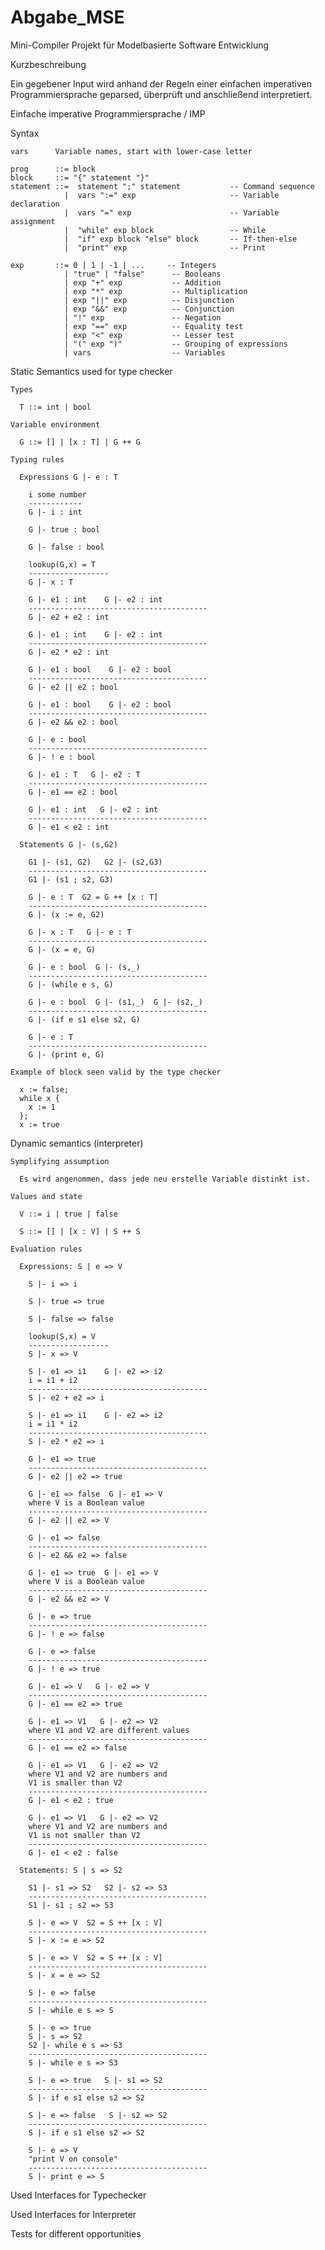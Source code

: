 # Abgabe_MSE
Mini-Compiler Projekt für Modelbasierte Software Entwicklung

Kurzbeschreibung

  Ein gegebener Input wird anhand der Regeln einer einfachen imperativen Programmiersprache geparsed, überprüft und anschließend interpretiert.

Einfache imperative Programmiersprache / IMP
  
  Syntax
    
    vars      Variable names, start with lower-case letter

    prog      ::= block
    block     ::= "{" statement "}"
    statement ::=  statement ";" statement           -- Command sequence
                |  vars ":=" exp                     -- Variable declaration
                |  vars "=" exp                      -- Variable assignment
                |  "while" exp block                 -- While
                |  "if" exp block "else" block       -- If-then-else
                |  "print" exp                       -- Print

    exp       ::= 0 | 1 | -1 | ...     -- Integers
                | "true" | "false"      -- Booleans
                | exp "+" exp           -- Addition
                | exp "*" exp           -- Multiplication
                | exp "||" exp          -- Disjunction
                | exp "&&" exp          -- Conjunction
                | "!" exp               -- Negation
                | exp "==" exp          -- Equality test
                | exp "<" exp           -- Lesser test
                | "(" exp ")"           -- Grouping of expressions
                | vars                  -- Variables
                
  Static Semantics used for type checker
  
    Types
    
      T ::= int | bool
    
    Variable environment
    
      G ::= [] | [x : T] | G ++ G
  
    Typing rules
    
      Expressions G |- e : T
    
        i some number
        ------------
        G |- i : int

        G |- true : bool

        G |- false : bool
      
        lookup(G,x) = T
        ------------------
        G |- x : T
      
        G |- e1 : int    G |- e2 : int
        ----------------------------------------
        G |- e2 + e2 : int

        G |- e1 : int    G |- e2 : int
        ----------------------------------------
        G |- e2 * e2 : int

        G |- e1 : bool    G |- e2 : bool
        ----------------------------------------
        G |- e2 || e2 : bool

        G |- e1 : bool    G |- e2 : bool
        ----------------------------------------
        G |- e2 && e2 : bool

        G |- e : bool
        ----------------------------------------
        G |- ! e : bool

        G |- e1 : T   G |- e2 : T
        ----------------------------------------
        G |- e1 == e2 : bool

        G |- e1 : int   G |- e2 : int
        ----------------------------------------
        G |- e1 < e2 : int
       
      Statements G |- (s,G2)
    
        G1 |- (s1, G2)   G2 |- (s2,G3)
        ----------------------------------------
        G1 |- (s1 ; s2, G3)

        G |- e : T  G2 = G ++ [x : T]
        ----------------------------------------
        G |- (x := e, G2)

        G |- x : T   G |- e : T
        ----------------------------------------
        G |- (x = e, G)

        G |- e : bool  G |- (s,_)
        ----------------------------------------
        G |- (while e s, G)

        G |- e : bool  G |- (s1,_)  G |- (s2,_)
        ----------------------------------------
        G |- (if e s1 else s2, G)
  
        G |- e : T
        ----------------------------------------
        G |- (print e, G)
      
    Example of block seen valid by the type checker
    
      x := false;
      while x {
        x := 1
      };
      x := true
     
  Dynamic semantics (interpreter)
  
    Symplifying assumption

      Es wird angenommen, dass jede neu erstelle Variable distinkt ist.

    Values and state
      
      V ::= i | true | false

      S ::= [] | [x : V] | S ++ S
      
    Evaluation rules
    
      Expressions: S | e => V
        
        S |- i => i

        S |- true => true

        S |- false => false

        lookup(S,x) = V
        ------------------
        S |- x => V

        S |- e1 => i1    G |- e2 => i2
        i = i1 + i2
        ----------------------------------------
        S |- e2 + e2 => i

        S |- e1 => i1    G |- e2 => i2
        i = i1 * i2
        ----------------------------------------
        S |- e2 * e2 => i

        G |- e1 => true
        ----------------------------------------
        G |- e2 || e2 => true
       
        G |- e1 => false  G |- e1 => V
        where V is a Boolean value
        ----------------------------------------
        G |- e2 || e2 => V
        
        G |- e1 => false
        ----------------------------------------
        G |- e2 && e2 => false       
        
        G |- e1 => true  G |- e1 => V
        where V is a Boolean value
        ----------------------------------------
        G |- e2 && e2 => V       
        
        G |- e => true
        ----------------------------------------
        G |- ! e => false
               
        G |- e => false
        ----------------------------------------
        G |- ! e => true        
        
        G |- e1 => V   G |- e2 => V
        ----------------------------------------
        G |- e1 == e2 => true        
        
        G |- e1 => V1   G |- e2 => V2
        where V1 and V2 are different values
        ----------------------------------------
        G |- e1 == e2 => false              
        
        G |- e1 => V1   G |- e2 => V2
        where V1 and V2 are numbers and
        V1 is smaller than V2
        ----------------------------------------
        G |- e1 < e2 : true        
        
        G |- e1 => V1   G |- e2 => V2
        where V1 and V2 are numbers and
        V1 is not smaller than V2
        ----------------------------------------
        G |- e1 < e2 : false
        
      Statements: S | s => S2
        
        S1 |- s1 => S2   S2 |- s2 => S3
        ----------------------------------------
        S1 |- s1 ; s2 => S3

        S |- e => V  S2 = S ++ [x : V]
        ----------------------------------------
        S |- x := e => S2
        
        S |- e => V  S2 = S ++ [x : V]
        ----------------------------------------
        S |- x = e => S2
        
        S |- e => false
        ----------------------------------------
        S |- while e s => S
        
        S |- e => true
        S |- s => S2
        S2 |- while e s => S3
        ----------------------------------------
        S |- while e s => S3
        
        S |- e => true   S |- s1 => S2
        ----------------------------------------
        S |- if e s1 else s2 => S2
        
        S |- e => false   S |- s2 => S2
        ----------------------------------------
        S |- if e s1 else s2 => S2
        
        S |- e => V
        "print V on console"
        ----------------------------------------
        S |- print e => S
             
[^1]: Source:  [Lecture-Semantics](https://sulzmann.github.io/ModelBasedSW/lec-semantics.html#(6))

Used Interfaces for Typechecker

Used Interfaces for Interpreter

Tests for different opportunities

